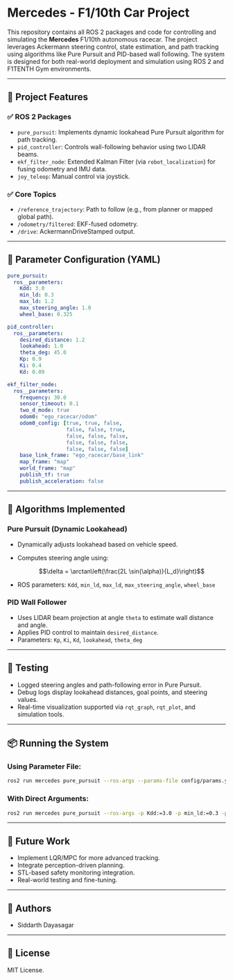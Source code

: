 # Mercedes - F1/10th Car Project

This repository contains all ROS 2 packages and code for controlling and simulating the **Mercedes** F1/10th autonomous racecar. The project leverages Ackermann steering control, state estimation, and path tracking using algorithms like Pure Pursuit and PID-based wall following. The system is designed for both real-world deployment and simulation using ROS 2 and F1TENTH Gym environments.

---

## 🚗 Project Features

### ✅ ROS 2 Packages

* `pure_pursuit`: Implements dynamic lookahead Pure Pursuit algorithm for path tracking.
* `pid_controller`: Controls wall-following behavior using two LIDAR beams.
* `ekf_filter_node`: Extended Kalman Filter (via `robot_localization`) for fusing odometry and IMU data.
* `joy_teleop`: Manual control via joystick.

### ✅ Core Topics

* `/reference_trajectory`: Path to follow (e.g., from planner or mapped global path).
* `/odometry/filtered`: EKF-fused odometry.
* `/drive`: AckermannDriveStamped output.

---

## 🔧 Parameter Configuration (YAML)

```yaml
pure_pursuit:
  ros__parameters:
    Kdd: 3.0
    min_ld: 0.3
    max_ld: 1.2
    max_steering_angle: 1.0
    wheel_base: 0.325

pid_controller:
  ros__parameters:
    desired_distance: 1.2
    lookahead: 1.0
    theta_deg: 45.0
    Kp: 0.9
    Ki: 0.4
    Kd: 0.09

ekf_filter_node:
  ros__parameters:
    frequency: 30.0
    sensor_timeout: 0.1
    two_d_mode: true
    odom0: "ego_racecar/odom"
    odom0_config: [true, true, false,
                   false, false, true,
                   false, false, false,
                   false, false, false,
                   false, false, false]
    base_link_frame: "ego_racecar/base_link"
    map_frame: "map"
    world_frame: "map"
    publish_tf: true
    publish_acceleration: false
```

---

## 🧠 Algorithms Implemented

### Pure Pursuit (Dynamic Lookahead)

* Dynamically adjusts lookahead based on vehicle speed.
* Computes steering angle using:

  ```math
  \delta = \arctan\left(\frac{2L \sin(\alpha)}{L_d}\right)
  ```
* ROS parameters: `Kdd`, `min_ld`, `max_ld`, `max_steering_angle`, `wheel_base`

### PID Wall Follower

* Uses LIDAR beam projection at angle `theta` to estimate wall distance and angle.
* Applies PID control to maintain `desired_distance`.
* Parameters: `Kp`, `Ki`, `Kd`, `lookahead`, `theta_deg`

---

## 🧪 Testing

* Logged steering angles and path-following error in Pure Pursuit.
* Debug logs display lookahead distances, goal points, and steering values.
* Real-time visualization supported via `rqt_graph`, `rqt_plot`, and simulation tools.

---

## 📦 Running the System

### Using Parameter File:

```bash
ros2 run mercedes pure_pursuit --ros-args --params-file config/params.yaml
```

### With Direct Arguments:

```bash
ros2 run mercedes pure_pursuit --ros-args -p Kdd:=3.0 -p min_ld:=0.3 -p max_ld:=1.2 -p max_steering_angle:=1.0
```

---

## 📍 Future Work

* Implement LQR/MPC for more advanced tracking.
* Integrate perception-driven planning.
* STL-based safety monitoring integration.
* Real-world testing and fine-tuning.

---

## 🧠 Authors

* Siddarth Dayasagar


---

## 📜 License

MIT License.
